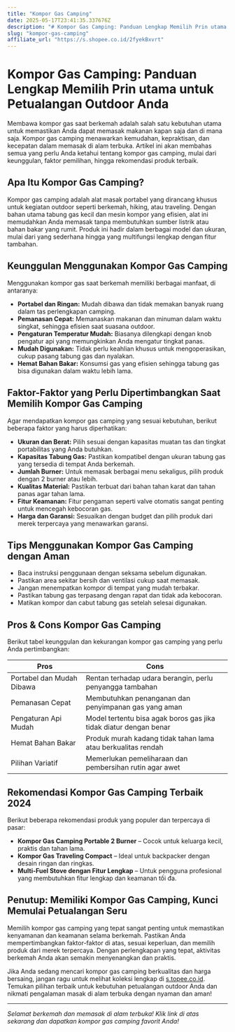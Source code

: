 ```yaml
---
title: "Kompor Gas Camping"
date: 2025-05-17T23:41:35.337676Z
description: "# Kompor Gas Camping: Panduan Lengkap Memilih Prin utama untuk Petualangan Outdoor Anda..."
slug: "kompor-gas-camping"
affiliate_url: "https://s.shopee.co.id/2fyekBxvrt"
---
```

# Kompor Gas Camping: Panduan Lengkap Memilih Prin utama untuk Petualangan Outdoor Anda

Membawa kompor gas saat berkemah adalah salah satu kebutuhan utama untuk memastikan Anda dapat memasak makanan kapan saja dan di mana saja. Kompor gas camping menawarkan kemudahan, kepraktisan, dan kecepatan dalam memasak di alam terbuka. Artikel ini akan membahas semua yang perlu Anda ketahui tentang kompor gas camping, mulai dari keunggulan, faktor pemilihan, hingga rekomendasi produk terbaik.

## Apa Itu Kompor Gas Camping?

Kompor gas camping adalah alat masak portabel yang dirancang khusus untuk kegiatan outdoor seperti berkemah, hiking, atau traveling. Dengan bahan utama tabung gas kecil dan mesin kompor yang efisien, alat ini memudahkan Anda memasak tanpa membutuhkan sumber listrik atau bahan bakar yang rumit. Produk ini hadir dalam berbagai model dan ukuran, mulai dari yang sederhana hingga yang multifungsi lengkap dengan fitur tambahan.

## Keunggulan Menggunakan Kompor Gas Camping

Menggunakan kompor gas saat berkemah memiliki berbagai manfaat, di antaranya:

- **Portabel dan Ringan:** Mudah dibawa dan tidak memakan banyak ruang dalam tas perlengkapan camping.
- **Pemanasan Cepat:** Memanaskan makanan dan minuman dalam waktu singkat, sehingga efisien saat suasana outdoor.
- **Pengaturan Temperatur Mudah:** Biasanya dilengkapi dengan knob pengatur api yang memungkinkan Anda mengatur tingkat panas.
- **Mudah Digunakan:** Tidak perlu keahlian khusus untuk mengoperasikan, cukup pasang tabung gas dan nyalakan.
- **Hemat Bahan Bakar:** Konsumsi gas yang efisien sehingga tabung gas bisa digunakan dalam waktu lebih lama.

## Faktor-Faktor yang Perlu Dipertimbangkan Saat Memilih Kompor Gas Camping

Agar mendapatkan kompor gas camping yang sesuai kebutuhan, berikut beberapa faktor yang harus diperhatikan:

- **Ukuran dan Berat:** Pilih sesuai dengan kapasitas muatan tas dan tingkat portabilitas yang Anda butuhkan.
- **Kapasitas Tabung Gas:** Pastikan kompatibel dengan ukuran tabung gas yang tersedia di tempat Anda berkemah.
- **Jumlah Burner:** Untuk memasak berbagai menu sekaligus, pilih produk dengan 2 burner atau lebih.
- **Kualitas Material:** Pastikan terbuat dari bahan tahan karat dan tahan panas agar tahan lama.
- **Fitur Keamanan:** Fitur pengaman seperti valve otomatis sangat penting untuk mencegah kebocoran gas.
- **Harga dan Garansi:** Sesuaikan dengan budget dan pilih produk dari merek terpercaya yang menawarkan garansi.

## Tips Menggunakan Kompor Gas Camping dengan Aman

- Baca instruksi penggunaan dengan seksama sebelum digunakan.
- Pastikan area sekitar bersih dan ventilasi cukup saat memasak.
- Jangan menempatkan kompor di tempat yang mudah terbakar.
- Pastikan tabung gas terpasang dengan rapat dan tidak ada kebocoran.
- Matikan kompor dan cabut tabung gas setelah selesai digunakan.

## Pros & Cons Kompor Gas Camping

Berikut tabel keunggulan dan kekurangan kompor gas camping yang perlu Anda pertimbangkan:

| **Pros** | **Cons** |
| --- | --- |
| Portabel dan Mudah Dibawa | Rentan terhadap udara berangin, perlu penyangga tambahan |
| Pemanasan Cepat | Membutuhkan penanganan dan penyimpanan gas yang aman |
| Pengaturan Api Mudah | Model tertentu bisa agak boros gas jika tidak diatur dengan benar |
| Hemat Bahan Bakar | Produk murah kadang tidak tahan lama atau berkualitas rendah |
| Pilihan Variatif | Memerlukan pemeliharaan dan pembersihan rutin agar awet |

## Rekomendasi Kompor Gas Camping Terbaik 2024

Berikut beberapa rekomendasi produk yang populer dan terpercaya di pasar:

- **Kompor Gas Camping Portable 2 Burner** – Cocok untuk keluarga kecil, praktis dan tahan lama.
- **Kompor Gas Traveling Compact** – Ideal untuk backpacker dengan desain ringan dan ringkas.
- **Multi-Fuel Stove dengan Fitur Lengkap** – Untuk pengguna profesional yang membutuhkan fitur lengkap dan keamanan tối đa.

## Penutup: Memiliki Kompor Gas Camping, Kunci Memulai Petualangan Seru

Memilih kompor gas camping yang tepat sangat penting untuk memastikan kenyamanan dan keamanan selama berkemah. Pastikan Anda mempertimbangkan faktor-faktor di atas, sesuai keperluan, dan memilih produk dari merek terpercaya. Dengan perlengkapan yang tepat, aktivitas berkemah Anda akan semakin menyenangkan dan praktis.

Jika Anda sedang mencari kompor gas camping berkualitas dan harga bersaing, jangan ragu untuk melihat koleksi lengkap di [s.topee.co.id](https://s.shopee.co.id/2fyekBxvrt). Temukan pilihan terbaik untuk kebutuhan petualangan outdoor Anda dan nikmati pengalaman masak di alam terbuka dengan nyaman dan aman!

---

*Selamat berkemah dan memasak di alam terbuka! Klik link di atas sekarang dan dapatkan kompor gas camping favorit Anda!*